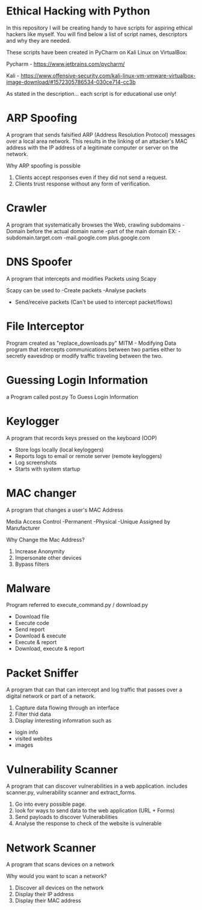 # Ethical Hacking with Python
In this repository I will be creating handy to have scripts for aspiring ethical hackers like myself.
You will find below a list of script names, descriptors and why they are needed.

These scripts have been created in PyCharm on Kali Linux on VirtualBox:

Pycharm - https://www.jetbrains.com/pycharm/

Kali - https://www.offensive-security.com/kali-linux-vm-vmware-virtualbox-image-download/#1572305786534-030ce714-cc3b

As stated in the description... each script is for educational use only!

# ARP Spoofing
A program that sends falsified ARP (Address Resolution Protocol) messages over a local area network. This results in the linking of an attacker's MAC address with the IP address of a legitimate computer or server on the network.

Why ARP spoofing is possible
1. Clients accept responses even if they did not send a request.
2. Clients trust response without any form of verification.

# Crawler
A program that systematically browses the Web, crawling subdomains
-Domain before the actual domain name
-part of the main domain
EX:
-subdomain.target.com
-mail.google.com
plus.google.com

# DNS Spoofer
A program that intercepts and modifies Packets using Scapy

Scapy can be used to
-Create packets
-Analyse packets
- Send/receive packets
(Can't be used to intercept packet/flows)

# File Interceptor
Program created as "replace_downloads.py"
MITM - Modifying Data program that intercepts communications between two parties either to secretly eavesdrop or modify traffic traveling between the two.

# Guessing Login Information
a Program called post.py To Guess Login Information

# Keylogger
A program that records keys pressed on the keyboard (OOP) 
- Store logs locally (local keyloggers)
- Reports logs to email or remote server (remote keyloggers)
- Log screenshots
- Starts with system startup

# MAC changer
A program that changes a user's MAC Address

Media Access Control
-Permanent
-Physical
-Unique
Assigned by Manufacturer

Why Change the Mac Address?
1. Increase Anonymity
2. Impersonate other devices
3. Bypass filters

# Malware
Program referred to execute_command.py / download.py
- Download file
- Execute code
- Send report
- Download & execute
- Execute & report
- Download, execute & report

# Packet Sniffer
A program that can that can intercept and log traffic that passes over a digital network or part of a network.

1. Capture data flowing through an interface
2. Filter thid data
3. Display interesting infomration such as
- login info
- visited webites
- images

# Vulnerability Scanner
A program that can discover vulnerabilities in a web application. includes scanner.py, vulnerability scanner and extract_forms.
1. Go into every possible page.
2. look for ways to send data to the web application (URL + Forms)
3. Send payloads to discover Vulnerabilities
4. Analyse the response to check of the website is vulnerable

# Network Scanner
A program that scans devices on a network

Why would you want to scan a network?
1. Discover all devices on the network
2. Display their IP address
3. Display their MAC address

